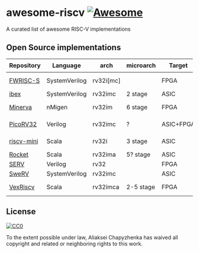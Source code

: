 # awesome-riscv [![Awesome](https://awesome.re/badge.svg)](https://awesome.re)

A curated list of awesome RISC-V implementations

## Open Source implementations

|Repository|Language|arch|microarch|Target|License|:star:|
|-|-|-|-|-|-|-|
|[FWRISC-S](https://github.com/mballance/fwrisc-s)|SystemVerilog|rv32i[mc]||FPGA|Apache2|[![FWRISC-S](https://img.shields.io/github/stars/mballance/fwrisc-s.svg?style=social&label=Stars)](https://github.com/mballance/fwrisc-s)
|[ibex](https://github.com/lowRISC/ibex)|SystemVerilog|rv32imc|2 stage|ASIC|Apache2|[![ibex](https://img.shields.io/github/stars/lowRISC/ibex.svg?style=social&label=Stars)](https://github.com/lowRISC/ibex)
|[Minerva](https://github.com/lambdaconcept/minerva)|nMigen|rv32im|6 stage|FPGA|BSD|[![Minerva](https://img.shields.io/github/stars/lambdaconcept/minerva.svg?style=social&label=Stars)](https://github.com/lambdaconcept/minerva)
|[PicoRV32](https://github.com/cliffordwolf/picorv32)|Verilog|rv32imc|?|ASIC+FPGA|ISC|[![PicoRV32](https://img.shields.io/github/stars/cliffordwolf/picorv32.svg?style=social&label=Stars)](https://github.com/cliffordwolf/picorv32)
|[riscv-mini](https://github.com/ucb-bar/riscv-mini)|Scala|rv32i|3 stage|ASIC|BSD|[![riscv-mini](https://img.shields.io/github/stars/ucb-bar/riscv-mini.svg?style=social&label=Stars)](https://github.com/ucb-bar/riscv-mini)
|[Rocket](https://github.com/chipsalliance/rocket-chip)|Scala|rv32ima|5? stage|ASIC|BSD|[![Rocket](https://img.shields.io/github/stars/chipsalliance/rocket-chip.svg?style=social&label=Stars)](https://github.com/chipsalliance/rocket-chip)
|[SERV](https://github.com/olofk/serv)|Verilog|rv32||FPGA|ISC|[![SERV](https://img.shields.io/github/stars/olofk/serv.svg?style=social&label=Stars)](https://github.com/olofk/serv)
|[SweRV](https://github.com/chipsalliance/Cores-SweRV)|SystemVerilog|rv32imc||ASIC|Apache2|[![SweRV](https://img.shields.io/github/stars/chipsalliance/Cores-SweRV.svg?style=social&label=Stars)](https://github.com/chipsalliance/Cores-SweRV)
|[VexRiscv](https://github.com/SpinalHDL/VexRiscv)|Scala|rv32imca|2-5 stage|FPGA|MIT|[![VexRiscv](https://img.shields.io/github/stars/SpinalHDL/VexRiscv.svg?style=social&label=Stars)](https://github.com/SpinalHDL/VexRiscv)

## License

[![CC0](http://mirrors.creativecommons.org/presskit/buttons/88x31/svg/cc-zero.svg)](https://creativecommons.org/publicdomain/zero/1.0/)

To the extent possible under law, Aliaksei Chapyzhenka has waived all copyright and related or neighboring rights to this work.

